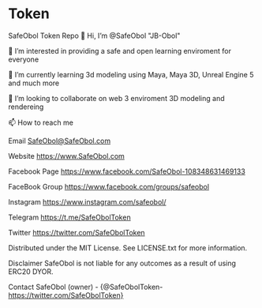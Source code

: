 # Token
SafeObol Token Repo
👋 Hi, I’m @SafeObol "JB-Obol"

👀 I’m interested in providing a safe and open learning enviroment for everyone

🌱 I’m currently learning 3d modeling using Maya, Maya 3D, Unreal Engine 5 and much more

💞️ I’m looking to collaborate on web 3 enviroment 3D modeling and rendereing

📫 How to reach me

Email SafeObol@SafeObol.com

Website https://www.SafeObol.com

Facebook Page https://www.facebook.com/SafeObol-108348631469133

FaceBook Group https://www.facebook.com/groups/safeobol

Instagram https://www.instagram.com/safeobol/

Telegram https://t.me/SafeObolToken

Twitter https://twitter.com/SafeObolToken

Distributed under the MIT License. See LICENSE.txt for more information.

Disclaimer
SafeObol is not liable for any outcomes as a result of using ERC20 DYOR.

Contact
SafeObol (owner) - {@SafeObolToken-
https://twitter.com/SafeObolToken}
